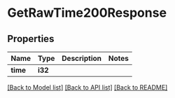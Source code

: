 # GetRawTime200Response

## Properties

Name | Type | Description | Notes
------------ | ------------- | ------------- | -------------
**time** | **i32** |  | 

[[Back to Model list]](../README.md#documentation-for-models) [[Back to API list]](../README.md#documentation-for-api-endpoints) [[Back to README]](../README.md)


